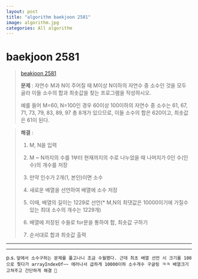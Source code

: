 ```yaml
---  
layout: post  
title: "algorithm baekjoon 2581"  
image: algorithm.jpg  
categories: All algorithm  
---  
```


# baekjoon 2581  

> [beakjoon 2581](https://www.acmicpc.net/problem/2581)  
>   
> **문제** : 자연수 M과 N이 주어질 때 M이상 N이하의 자연수 중 소수인 것을 모두 골라 이들 소수의 합과 최솟값을 찾는 프로그램을 작성하시오.  
> 
> 예를 들어 M=60, N=100인 경우 60이상 100이하의 자연수 중 소수는 61, 67, 71, 73, 79, 83, 89, 97 총 8개가 있으므로, 이들 소수의 합은 620이고, 최솟값은 61이 된다.  

> **해결** :  
> 1. M, N을 입력  
> 
> 2. M ~ N까지의 수를 1부터 현재까지의 수로 나누었을 때 나머지가 0인 수(인수)의 개수를 저장  
> 
> 3. 만약 인수가 2개(1, 본인)이면 소수  
> 
> 4. 새로운 배열을 선언하여 배열에 소수 저장  
> 
> 5. 이때, 배열의 길이는 1229로 선언(* M,N의 최댓값은 10000이기에 가질수 있는 최대 소수의 개수는 1229개)  
> 
> 6. 배열에 저장된 수들로 for문을 통하여 합, 최솟값 구하기  
> 
> 7. 순서대로 합과 최솟값 출력  

---  

<script src="https://gist.github.com/nnlog/f7cce2c884ba460c1b6a6a6fbc92dd34.js"></script>  

---   

p.s. `앞에서 소수구하는 문제를 풀고나니 조금 수월했다. 근데 최초 배열 선언 시 크기를 100으로 줫다가 arrayIndexOf~~ 에러나서 급하게 10000이하 소수개수 구글링 ㅋㅋ 배열크기 고쳐주고 간단하게 해결 🤠`
